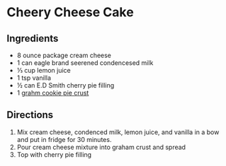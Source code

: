 # Cheery Cheese Cake

## Ingredients
 * 8 ounce package cream cheese
 * 1 can eagle brand seerened condencesed milk
 * ⅓ cup lemon juice
 * 1 tsp vanilla
 * ½ can E.D Smith cherry pie filling
 * 1 [grahm cookie pie crust](https://github.com/stevenharradine/Recipes/blob/master/grahm-cookie-crust.md)

## Directions
1. Mix cream cheese, condenced milk, lemon juice, and vanilla in a bow and put in fridge for 30 minutes.
2. Pour cream cheese mixture into graham crust and spread
3. Top with cherry pie filling
